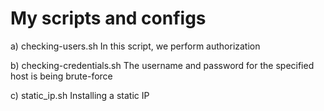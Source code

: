 # My scripts and configs

a) checking-users.sh
	In this script, we perform authorization

b) checking-credentials.sh
	The username and password for the specified host is being brute-force

c) static_ip.sh
	Installing a static IP

